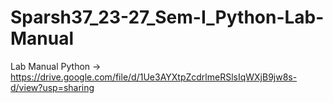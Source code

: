 # Sparsh37_23-27_Sem-I_Python-Lab-Manual





Lab Manual Python -> https://drive.google.com/file/d/1Ue3AYXtpZcdrlmeRSlsIqWXjB9jw8s-d/view?usp=sharing
